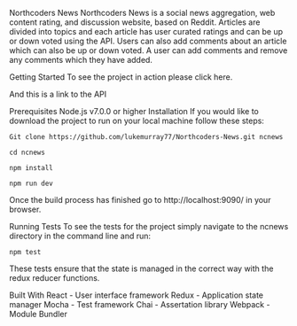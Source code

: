 Northcoders News
Northcoders News is a social news aggregation, web content rating, and discussion website, based on Reddit. Articles are divided into topics and each article has user curated ratings and can be up or down voted using the API. Users can also add comments about an article which can also be up or down voted. A user can add comments and remove any comments which they have added.

Getting Started
To see the project in action please click here.

And this is a link to the API

Prerequisites
    Node.js v7.0.0 or higher
Installation
If you would like to download the project to run on your local machine follow these steps:

    Git clone https://github.com/lukemurray77/Northcoders-News.git ncnews

    cd ncnews

    npm install

    npm run dev
Once the build process has finished go to http://localhost:9090/ in your browser.

Running Tests
To see the tests for the project simply navigate to the ncnews directory in the command line and run:

    npm test
These tests ensure that the state is managed in the correct way with the redux reducer functions.

Built With
React - User interface framework
Redux - Application state manager
Mocha - Test framework
Chai - Assertation library
Webpack - Module Bundler
